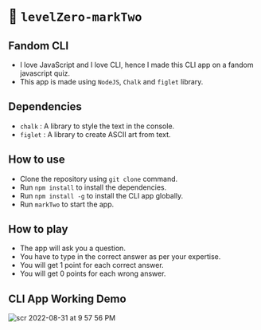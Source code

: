 # 📣 `levelZero-markTwo`

## Fandom CLI

- I love JavaScript and I love CLI, hence I made this CLI app on a fandom javascript quiz.
- This app is made using `NodeJS`, `Chalk` and `figlet` library.

## Dependencies

- `chalk` : A library to style the text in the console.
- `figlet` : A library to create ASCII art from text.

## How to use

- Clone the repository using `git clone` command.
- Run `npm install` to install the dependencies.
- Run `npm install -g` to install the CLI app globally.
- Run `markTwo` to start the app.

## How to play

- The app will ask you a question.
- You have to type in the correct answer as per your expertise.
- You will get 1 point for each correct answer.
- You will get 0 points for each wrong answer.

## CLI App Working Demo

![scr 2022-08-31 at 9 57 56 PM](https://user-images.githubusercontent.com/28717686/187730788-a4e16191-50e7-4f46-b4ec-9c089798e16b.gif)
